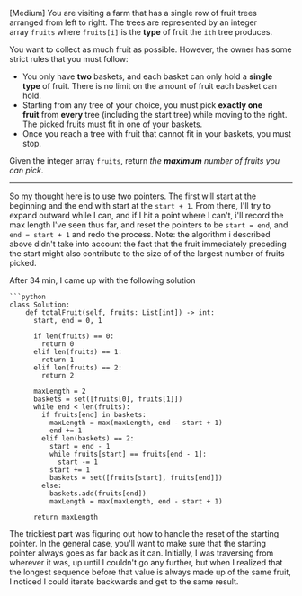 [Medium]
You are visiting a farm that has a single row of fruit trees arranged from left to right. The trees are represented by an integer array `fruits` where `fruits[i]` is the **type** of fruit the `ith` tree produces.

You want to collect as much fruit as possible. However, the owner has some strict rules that you must follow:

- You only have **two** baskets, and each basket can only hold a **single type** of fruit. There is no limit on the amount of fruit each basket can hold.
- Starting from any tree of your choice, you must pick **exactly one fruit** from **every** tree (including the start tree) while moving to the right. The picked fruits must fit in one of your baskets.
- Once you reach a tree with fruit that cannot fit in your baskets, you must stop.

Given the integer array `fruits`, return _the **maximum** number of fruits you can pick_.

---

So my thought here is to use two pointers.
The first will start at the beginning and the end with start at the `start + 1`.
From there, I'll try to expand outward while I can, and if I hit a point where I can't,
i'll record the max length I've seen thus far, and reset the pointers to be `start = end`, and `end = start + 1` and redo the process.
Note: the algorithm i described above didn't take into account the fact that the fruit immediately preceding the start might also
contribute to the size of of the largest number of fruits picked.

After 34 min, I came up with the following solution

```
```python
class Solution:
    def totalFruit(self, fruits: List[int]) -> int:
      start, end = 0, 1

      if len(fruits) == 0:
        return 0
      elif len(fruits) == 1:
        return 1
      elif len(fruits) == 2:
        return 2
      
      maxLength = 2
      baskets = set([fruits[0], fruits[1]])
      while end < len(fruits):
        if fruits[end] in baskets:
          maxLength = max(maxLength, end - start + 1)
          end += 1
        elif len(baskets) == 2:
          start = end - 1
          while fruits[start] == fruits[end - 1]:
            start -= 1
          start += 1
          baskets = set([fruits[start], fruits[end]])
        else:
          baskets.add(fruits[end])
          maxLength = max(maxLength, end - start + 1)
        
      return maxLength
```

The trickiest part was figuring out how to handle the reset of the starting pointer. In the general case, you'll want to make sure that the starting pointer always goes as far back as it can. Initially, I was traversing from wherever it was, up until I couldn't go any further, but when I realized that the longest sequence before that value is always made up of the same fruit, I noticed I could iterate backwards and get to the same result.

